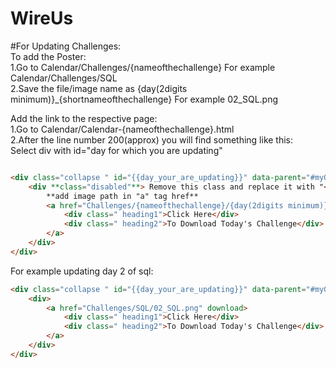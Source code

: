 # WireUs

#For Updating Challenges:<br>
To add the Poster:<br>
1.Go to Calendar/Challenges/{nameofthechallenge}   For example Calendar/Challenges/SQL<br>
2.Save the file/image name as {day(2digits minimum)}_{shortnameofthechallenge}  For example 02_SQL.png <br>

Add the link to the respective page:<br>
1.Go to Calendar/Calendar-{nameofthechallenge}.html<br>
2.After the line number 200(approx) you will find something like this:<br>
Select div with id="day for which you are updating"<br>
```html

<div class="collapse " id="{{day_your_are_updating}}" data-parent="#myGroup">
    <div **class="disabled"**> Remove this class and replace it with "<div>"
        **add image path in "a" tag href**
        <a href="Challenges/{nameofthechallenge}/{day(2digits minimum)}_{shortnameofthechallenge}" download>
            <div class=" heading1">Click Here</div>
            <div class=" heading2">To Download Today's Challenge</div>
        </a>
    </div>
</div>

```

For example updating day 2 of sql:
```html
<div class="collapse " id="{{day_your_are_updating}}" data-parent="#myGroup">
    <div> 
        <a href="Challenges/SQL/02_SQL.png" download>
            <div class=" heading1">Click Here</div>
            <div class=" heading2">To Download Today's Challenge</div>
        </a>
    </div>
</div>
```
